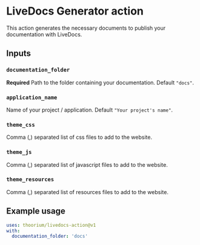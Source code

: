 # LiveDocs Generator action

This action generates the necessary documents to publish your documentation with LiveDocs.

## Inputs

### `documentation_folder`

**Required** Path to the folder containing your documentation. Default `"docs"`.

### `application_name`

Name of your project / application. Default `"Your project's name"`.

### `theme_css`

Comma (,) separated list of css files to add to the website.

### `theme_js`

Comma (,) separated list of javascript files to add to the website.

### `theme_resources`

Comma (,) separated list of resources files to add to the website.

## Example usage

```yaml
uses: thoorium/livedocs-action@v1
with:
  documentation_folder: 'docs'
```

